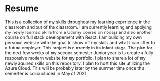 # Resume
This is a collection of my skills throughout my learning experience in the classroom and out of the classroom.
I am currently learning and applying my newly learned skills from a Udemy course on nodejs and also another course on full stack developement with React. 
I am building my own personal website with the goal to show off my skills and what I can offer to a future employer. This project is currently in its infant stage. The plan for the next few weeks of my second semester Junior year is to create a fully responsive modern website for my portfolio. I plan to share a lot of my newly aquired skills on this repository. I plan to host this site utilizing the Azure Cloud. This will be probably later by the summer time once this semester is concucluded in May of 2021.

